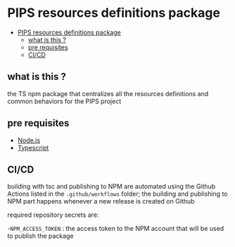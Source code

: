 # PIPS resources definitions package

<!-- TOC -->

- [PIPS resources definitions package](#pips-resources-definitions-package)
  - [what is this ?](#what-is-this-)
  - [pre requisites](#pre-requisites)
  - [CI/CD](#cicd)

<!-- /TOC -->

## what is this ?

the TS npm package that centralizes all the resources definitions and common behaviors for the PIPS project

## pre requisites

- [Node.js](https://nodejs.org/en/)
- [Typescript](https://www.typescriptlang.org/)

## CI/CD

building with tsc and publishing to NPM are automated using the Github Actions listed in the `.github/workflows` folder; the building and publishing to NPM part happens whenever a new release is created on Github

required repository secrets are:

-`NPM_ACCESS_TOKEN` : the access token to the NPM account that will be used to publish the package
